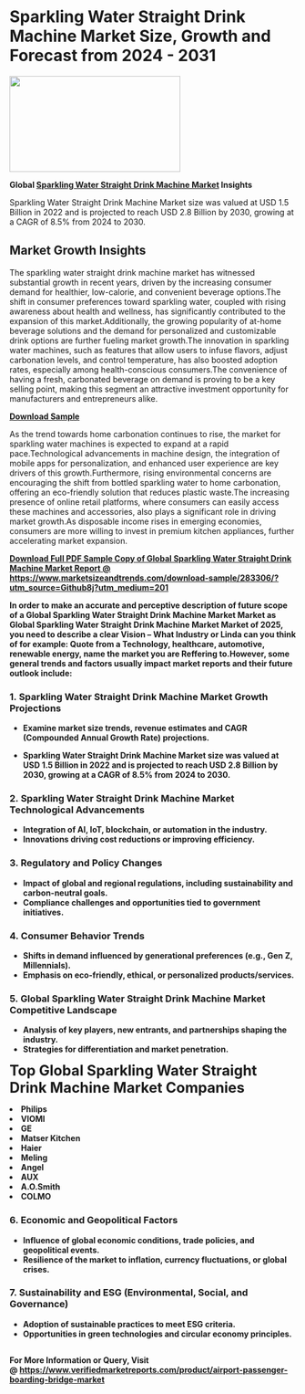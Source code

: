 <H1>Sparkling Water Straight Drink Machine Market Size, Growth and Forecast from 2024 - 2031</H1><img class="aligncenter size-medium wp-image-584254" src="https://thirdeyenews.in/wp-content/uploads/2024/09/Global-Market-Research-300x168.jpeg" alt="" width="300" height="168" /><p><strong>Global&nbsp;<a href="https://www.marketsizeandtrends.com/download-sample/283306/?utm_source=Github8j?utm_medium=201">Sparkling Water Straight Drink Machine Market</a> Insights</strong></p><p>Sparkling Water Straight Drink Machine Market size was valued at USD 1.5 Billion in 2022 and is projected to reach USD 2.8 Billion by 2030, growing at a CAGR of 8.5% from 2024 to 2030.</p><p><h2>Market Growth Insights</h2> <p>The sparkling water straight drink machine market has witnessed substantial growth in recent years, driven by the increasing consumer demand for healthier, low-calorie, and convenient beverage options.The shift in consumer preferences toward sparkling water, coupled with rising awareness about health and wellness, has significantly contributed to the expansion of this market.Additionally, the growing popularity of at-home beverage solutions and the demand for personalized and customizable drink options are further fueling market growth.The innovation in sparkling water machines, such as features that allow users to infuse flavors, adjust carbonation levels, and control temperature, has also boosted adoption rates, especially among health-conscious consumers.The convenience of having a fresh, carbonated beverage on demand is proving to be a key selling point, making this segment an attractive investment opportunity for manufacturers and entrepreneurs alike.</p> <p><strong><a href="#">Download Sample</a></strong></p> <p>As the trend towards home carbonation continues to rise, the market for sparkling water machines is expected to expand at a rapid pace.Technological advancements in machine design, the integration of mobile apps for personalization, and enhanced user experience are key drivers of this growth.Furthermore, rising environmental concerns are encouraging the shift from bottled sparkling water to home carbonation, offering an eco-friendly solution that reduces plastic waste.The increasing presence of online retail platforms, where consumers can easily access these machines and accessories, also plays a significant role in driving market growth.As disposable income rises in emerging economies, consumers are more willing to invest in premium kitchen appliances, further accelerating market expansion.<p><strong><a href="#"></p><p><span class=""><strong>Download Full PDF Sample Copy of Global Sparkling Water Straight Drink Machine Market Report</strong> @ <a href="https://www.marketsizeandtrends.com/download-sample/283306/?utm_source=Github8j?utm_medium=201" target="_blank">https://www.marketsizeandtrends.com/download-sample/283306/?utm_source=Github8j?utm_medium=201</a></span></p><p>In order to make an accurate and perceptive description of future scope of a Global&nbsp;Sparkling Water Straight Drink Machine Market Market as Global&nbsp;Sparkling Water Straight Drink Machine Market Market of 2025, you need to describe a clear Vision &ndash; What Industry or Linda can you think of for example: Quote from a Technology, healthcare, automotive, renewable energy, name the market you are Reffering to.However, some general trends and factors usually impact market reports and their future outlook include:</p><h3>1.&nbsp;<strong>Sparkling Water Straight Drink Machine Market Growth Projections</strong></h3><ul><li>Examine market size trends, revenue estimates and CAGR (Compounded Annual Growth Rate) projections.</li><li><p>Sparkling Water Straight Drink Machine Market size was valued at USD 1.5 Billion in 2022 and is projected to reach USD 2.8 Billion by 2030, growing at a CAGR of 8.5% from 2024 to 2030.</p></li></ul><h3>2.&nbsp;<strong>Sparkling Water Straight Drink Machine Market Technological Advancements</strong></h3><ul><li>Integration of AI, IoT, blockchain, or automation in the industry.</li><li>Innovations driving cost reductions or improving efficiency.</li></ul><h3>3.&nbsp;<strong>Regulatory and Policy Changes</strong></h3><ul><li>Impact of global and regional regulations, including sustainability and carbon-neutral goals.</li><li>Compliance challenges and opportunities tied to government initiatives.</li></ul><h3>4.&nbsp;<strong>Consumer Behavior Trends</strong></h3><ul><li>Shifts in demand influenced by generational preferences (e.g., Gen Z, Millennials).</li><li>Emphasis on eco-friendly, ethical, or personalized products/services.</li></ul><h3>5.&nbsp;<strong>Global Sparkling Water Straight Drink Machine Market Competitive Landscape</strong></h3><ul><li>Analysis of key players, new entrants, and partnerships shaping the industry.</li><li>Strategies for differentiation and market penetration.</li></ul><p data-pm-slice="1 1 []"><span style="color: inherit; font-family: inherit; font-size: 25px;">Top Global Sparkling Water Straight Drink Machine Market Companies</span></p><div class="" data-test-id=""><p><li>Philips</li><li> VIOMI</li><li> GE</li><li> Matser Kitchen</li><li> Haier</li><li> Meling</li><li> Angel</li><li> AUX</li><li> A.O.Smith</li><li> COLMO</li></p></div><h3>6.&nbsp;<strong>Economic and Geopolitical Factors</strong></h3><ul><li>Influence of global economic conditions, trade policies, and geopolitical events.</li><li>Resilience of the market to inflation, currency fluctuations, or global crises.</li></ul><h3>7.&nbsp;<strong>Sustainability and ESG (Environmental, Social, and Governance)</strong></h3><ul><li>Adoption of sustainable practices to meet ESG criteria.</li><li>Opportunities in green technologies and circular economy principles.</li></ul><h2><strong style="font-size: 14px;">For More Information or Query, Visit @&nbsp;</strong><a style="background-color: #ffffff; font-size: 14px;" href="https://www.marketsizeandtrends.com/report/sparkling-water-straight-drink-machine-market/" target="_blank">https://www.verifiedmarketreports.com/product/airport-passenger-boarding-bridge-market</a></h2>